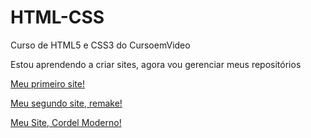 # HTML-CSS
 Curso de HTML5 e CSS3 do CursoemVideo

 Estou aprendendo a criar sites, agora vou gerenciar meus repositórios

<a href="https://marcellobelem.github.io/HTML-CSS/Desafios\MÓDULO-2 DE 5\D-10 (Minha Versão)">Meu primeiro site!</a> 

<a href="https://marcellobelem.github.io/HTML-CSS/Desafios\MÓDULO-2 DE 5\D-010 (Versão Acompanhada)">Meu segundo site, remake!</a>

<a href="https://marcellobelem.github.io/HTML-CSS/Desafios/M%C3%93DULO-2%20DE%205/D-012%20(Cordel%20Moderno)/">Meu Site, Cordel Moderno!</a>